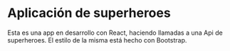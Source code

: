 # Aplicación de superheroes

Esta es una app en desarrollo con React, haciendo llamadas a una Api de superheroes. El estilo de la misma está hecho con Bootstrap.

